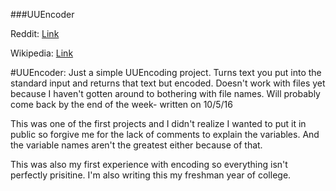 ###UUEncoder

Reddit: [Link](https://www.reddit.com/r/dailyprogrammer/comments/4xy6i1/20160816_challenge_279_easy_uuencoding/)

Wikipedia: [Link](https://en.wikipedia.org/wiki/Uuencoding)

#UUEncoder: 
Just a simple UUEncoding project. Turns text you put into the standard input and returns that text but encoded.
Doesn't work with files yet because I haven't gotten around to bothering with file names. Will probably come back by the end of the week- written on 10/5/16

This was one of the first projects and I didn't realize I wanted to put it in public so forgive me for the lack of comments to explain the variables. And the variable names aren't the greatest either because of that.

This was also my first experience with encoding so everything isn't perfectly prisitine. I'm also writing this my freshman year of college.
